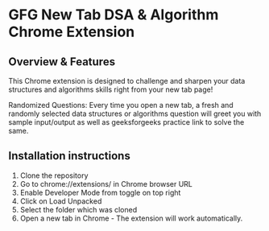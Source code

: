 
# GFG New Tab DSA & Algorithm Chrome Extension

## Overview & Features

This Chrome extension is designed to challenge and sharpen your data structures and algorithms skills right from your new tab page! 

Randomized Questions: Every time you open a new tab, a fresh and randomly selected data structures or algorithms question will greet you with sample input/output as well as geeksforgeeks practice link to solve the same.


## Installation instructions

1. Clone the repository
2. Go to chrome://extensions/ in Chrome browser URL
2. Enable Developer Mode from toggle on top right
3. Click on Load Unpacked
4. Select the folder which was cloned
5. Open a new tab in Chrome - The extension will work automatically.